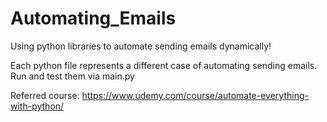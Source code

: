 # Automating_Emails

Using python libraries to automate sending emails dynamically!

Each python file represents a different case of automating sending emails. Run and test them via main.py

Referred course: https://www.udemy.com/course/automate-everything-with-python/
